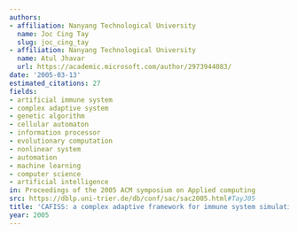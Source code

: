 ```yaml
---
authors:
- affiliation: Nanyang Technological University
  name: Joc Cing Tay
  slug: joc_cing_tay
- affiliation: Nanyang Technological University
  name: Atul Jhavar
  url: https://academic.microsoft.com/author/2973944083/
date: '2005-03-13'
estimated_citations: 27
fields:
- artificial immune system
- complex adaptive system
- genetic algorithm
- cellular automaton
- information processor
- evolutionary computation
- nonlinear system
- automation
- machine learning
- computer science
- artificial intelligence
in: Proceedings of the 2005 ACM symposium on Applied computing
src: https://dblp.uni-trier.de/db/conf/sac/sac2005.html#TayJ05
title: 'CAFISS: a complex adaptive framework for immune system simulation'
year: 2005
---
```

